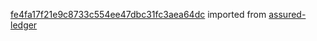 [fe4fa17f21e9c8733c554ee47dbc31fc3aea64dc](https://github.com/insolar/assured-ledger/commit/fe4fa17f21e9c8733c554ee47dbc31fc3aea64dc) imported from [assured-ledger](https://github.com/insolar/assured-ledger)
